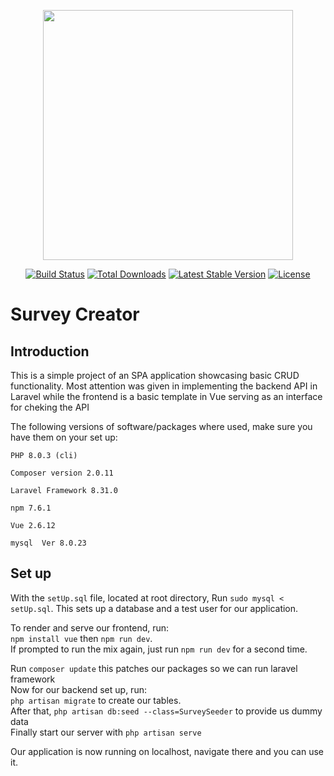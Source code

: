 <p align="center"><a href="https://laravel.com" target="_blank"><img src="https://raw.githubusercontent.com/laravel/art/master/logo-lockup/5%20SVG/2%20CMYK/1%20Full%20Color/laravel-logolockup-cmyk-red.svg" width="400"></a></p>

<p align="center">
<a href="https://travis-ci.org/laravel/framework"><img src="https://travis-ci.org/laravel/framework.svg" alt="Build Status"></a>
<a href="https://packagist.org/packages/laravel/framework"><img src="https://img.shields.io/packagist/dt/laravel/framework" alt="Total Downloads"></a>
<a href="https://packagist.org/packages/laravel/framework"><img src="https://img.shields.io/packagist/v/laravel/framework" alt="Latest Stable Version"></a>
<a href="https://packagist.org/packages/laravel/framework"><img src="https://img.shields.io/packagist/l/laravel/framework" alt="License"></a>
</p>

# Survey Creator

## Introduction

This is a simple project of an SPA application showcasing basic CRUD functionality. Most attention was given in implementing the backend API in Laravel while the frontend is a basic template in Vue serving as an interface for cheking the API

The following versions of software/packages where used, make sure you have them on your set up:
```
PHP 8.0.3 (cli)
```
```
Composer version 2.0.11
```
```
Laravel Framework 8.31.0
```
```
npm 7.6.1
```
```
Vue 2.6.12
```
```
mysql  Ver 8.0.23
```


## Set up
With the ```setUp.sql``` file, located at root directory,
Run ``` sudo mysql < setUp.sql ```. This sets up a database and a test user for our application.

To render and serve our frontend, run:  
``` npm install vue ``` then ``` npm run dev ```.  
If prompted to run the mix again, just run ``` npm run dev ``` for a second time.

Run ``` composer update ``` this patches our packages so we can run laravel framework  
Now for our backend set up, run:  
``` php artisan migrate ``` to create our tables.  
After that, ``` php artisan db:seed --class=SurveySeeder ``` to provide us dummy data  
Finally start our server with ``` php artisan serve ```

Our application is now running on localhost, navigate there and you can use it.
